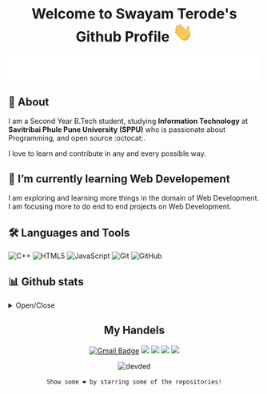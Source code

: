 
<div align="center">
  
# Welcome to Swayam Terode's Github Profile <img src="https://raw.githubusercontent.com/ABSphreak/ABSphreak/master/gifs/Hi.gif" width="40px"> <br>
  
<img src="https://github.com/swayamterode/swayamterode/blob/main/Gif%20and%20more/Readme%20Header.svg" alt="Here is a little bit about me!"> <br>

</div>

## 💬 About

I am a Second Year B.Tech student, studying **Information Technology** at **Savitribai Phule Pune University (SPPU)** who is passionate about Programming, and open source :octocat:. 

I love to learn and contribute in any and every possible way.

## 🌱 I’m currently learning Web Developement

I am exploring and learning more things in the domain of Web Development. I am focusing more to do end to end projects on Web Development.

## 🛠  Languages and Tools

<p align="left">

![C++](https://img.shields.io/badge/-C++-181717?style=flat&logo=c)
![HTML5](https://img.shields.io/badge/-HTML5-181717?style=flat&logo=html5&logoColor=white)
![JavaScript](https://img.shields.io/badge/-JavaScript-181717?style=flat&logo=javascript)
![Git](https://img.shields.io/badge/-Git-181717?style=flat&logo=git)
![GitHub](https://img.shields.io/badge/-GitHub-181717?style=flat&logo=github)
<!---
<img src="https://media3.giphy.com/media/ln7z2eWriiQAllfVcn/200w.webp" width="40"> <img src="https://i.giphy.com/media/LMt9638dO8dftAjtco/200.webp" width="40"><img src="https://i.giphy.com/media/eNAsjO55tPbgaor7ma/200w.webp" width="40"><img src="https://i.giphy.com/media/KzJkzjggfGN5Py6nkT/200.webp" width="40"><img src="https://i.giphy.com/media/IdyAQJVN2kVPNUrojM/200.webp" width="40"><br><br>
--->  
</p>

## 📊 Github stats

<details>
  <summary>Open/Close</summary>
  
 <!--- 
[![GitHub Streak](http://github-readme-streak-stats.herokuapp.com?user=swayamterode&theme=onedark_duo&hide_border=true&background=1F222E&ring=F8D866&fire=FF8900&sideNums=F8D866&sideLabels=DDDDDD&dates=FF8323)](https://git.io/streak-stats)

<a href="https://github.com/anuraghazra/github-readme-stats"><img alt="Swayam Terode's Top Languages" src="https://github-readme-stats.vercel.app/api/top-langs/?username=swayamterode&langs_count=8&layout=compact&theme=react&hide_border=true&bg_color=1F222E&title_color=F8D866&icon_color=F8D866" height="192px"/></a>
 
<!-- <b>Note:</b> Top languages is only a metric of the languages my public code consists of and doesn't reflect experience or skill level.-->
 

 <img alt="Swayam Terode's Activity Graph" src="https://activity-graph.herokuapp.com/graph?username=swayamterode&bg_color=1F222E&color=F8D866&line=36BCF7FF&point=FFFFFF&hide_border=true" /></a>
 
</details> 
 
 <!-- https://github.com/ashutosh00710/github-readme-activity-graph -->

 
<div align="center">
  
## My Handels

[![Gmail Badge](https://img.shields.io/badge/-swayamterodex@gmail.com-c14438?style=flat&logo=Gmail&logoColor=white)](mailto:swayamterodex@gmail.com "Connect via Email") <a href="https://www.linkedin.com/in/swayam-terode/"><img src="https://img.shields.io/badge/Swayam%20Terode-0072b1?style=flat&logo=Linkedin&logoColor=white"></a> <a href="https://www.instagram.com/swayamterode/?hl=en"><img src="https://img.shields.io/badge/-@swayamterode-important?style=flat&logo=Instagram&logoColor=white"></a> <a href="https://twitter.com/intent/follow?screen_name=swayamterode"><img src="https://img.shields.io/badge/-@swayamterode-00acee?style=flat&logo=Twitter&logoColor=white" atl="Follow on Twitter"></a> <a href="https://www.youtube.com/channel/UCaNo4d9GJPHCa5az5g_zM1Q"><img src="https://img.shields.io/youtube/channel/subscribers/UCaNo4d9GJPHCa5az5g_zM1Q"></a>

</div>

<div align="center">
  
  <p align="center"> <img src="https://komarev.com/ghpvc/?username=swayamterode" alt="devded" /> </p>

    Show some ❤️ by starring some of the repositories!

</div>
